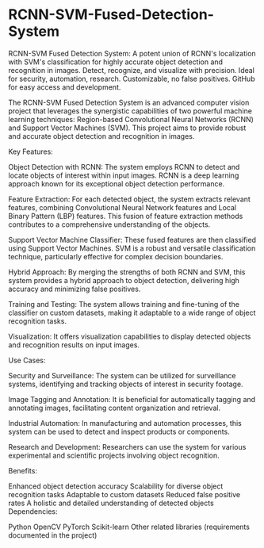 # RCNN-SVM-Fused-Detection-System
RCNN-SVM Fused Detection System: A potent union of RCNN's localization with SVM's classification for highly accurate object detection and recognition in images. Detect, recognize, and visualize with precision. Ideal for security, automation, research. Customizable, no false positives. GitHub for easy access and development.


The RCNN-SVM Fused Detection System is an advanced computer vision project that leverages the synergistic capabilities of two powerful machine learning techniques: Region-based Convolutional Neural Networks (RCNN) and Support Vector Machines (SVM). This project aims to provide robust and accurate object detection and recognition in images.

Key Features:

Object Detection with RCNN: The system employs RCNN to detect and locate objects of interest within input images. RCNN is a deep learning approach known for its exceptional object detection performance.

Feature Extraction: For each detected object, the system extracts relevant features, combining Convolutional Neural Network features and Local Binary Pattern (LBP) features. This fusion of feature extraction methods contributes to a comprehensive understanding of the objects.

Support Vector Machine Classifier: These fused features are then classified using Support Vector Machines. SVM is a robust and versatile classification technique, particularly effective for complex decision boundaries.

Hybrid Approach: By merging the strengths of both RCNN and SVM, this system provides a hybrid approach to object detection, delivering high accuracy and minimizing false positives.

Training and Testing: The system allows training and fine-tuning of the classifier on custom datasets, making it adaptable to a wide range of object recognition tasks.

Visualization: It offers visualization capabilities to display detected objects and recognition results on input images.

Use Cases:

Security and Surveillance: The system can be utilized for surveillance systems, identifying and tracking objects of interest in security footage.

Image Tagging and Annotation: It is beneficial for automatically tagging and annotating images, facilitating content organization and retrieval.

Industrial Automation: In manufacturing and automation processes, this system can be used to detect and inspect products or components.

Research and Development: Researchers can use the system for various experimental and scientific projects involving object recognition.

Benefits:

Enhanced object detection accuracy
Scalability for diverse object recognition tasks
Adaptable to custom datasets
Reduced false positive rates
A holistic and detailed understanding of detected objects
Dependencies:

Python
OpenCV
PyTorch
Scikit-learn
Other related libraries (requirements documented in the project)
